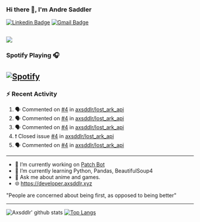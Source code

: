 ### Hi there 👋, I'm Andre Saddler
[![Linkedin Badge](https://img.shields.io/badge/-andrexsaddler-blue?style=flat-square&logo=Linkedin&logoColor=white&link=https://www.linkedin.com/in/andrexsaddler/)](https://www.linkedin.com/in/andrexsaddler/)
[![Gmail Badge](https://img.shields.io/badge/-contact@rehkloos.com-c14438?style=flat-square&logo=Gmail&logoColor=white&link=mailto:contact@rehkloos.com)](mailto:contact@rehkloos.com)

![](https://komarev.com/ghpvc/?username=axsddlr&color=dc143c)
---
### Spotify Playing 🎧

[![Spotify](https://novatorem.rehkloos.vercel.app/api/spotify)](https://open.spotify.com/user/Rehkloos)
---

### :zap: Recent Activity

<!--START_SECTION:activity-->
1. 🗣 Commented on [#4](https://github.com/axsddlr/lost_ark_api/issues/4) in [axsddlr/lost_ark_api](https://github.com/axsddlr/lost_ark_api)
2. 🗣 Commented on [#4](https://github.com/axsddlr/lost_ark_api/issues/4) in [axsddlr/lost_ark_api](https://github.com/axsddlr/lost_ark_api)
3. 🗣 Commented on [#4](https://github.com/axsddlr/lost_ark_api/issues/4) in [axsddlr/lost_ark_api](https://github.com/axsddlr/lost_ark_api)
4. ❗️ Closed issue [#4](https://github.com/axsddlr/lost_ark_api/issues/4) in [axsddlr/lost_ark_api](https://github.com/axsddlr/lost_ark_api)
5. 🗣 Commented on [#4](https://github.com/axsddlr/lost_ark_api/issues/4) in [axsddlr/lost_ark_api](https://github.com/axsddlr/lost_ark_api)
<!--END_SECTION:activity-->

---

- 🔭 I’m currently working on [Patch Bot](https://github.com/axsddlr/patch_bot)
- 🌱 I’m currently learning Python, Pandas, BeautifulSoup4
- 💬 Ask me about anime and games.
- 🌐 https://developer.axsddlr.xyz

"People are concerned about being first, as opposed to being better"

---
![Axsddlr' github stats](https://github-readme-stats.vercel.app/api?username=axsddlr&count_private=true)
[![Top Langs](https://github-readme-stats.vercel.app/api/top-langs/?username=axsddlr&layout=compact)](https://github.com/anuraghazra/github-readme-stats)
